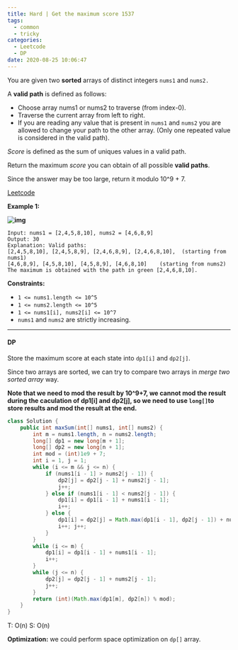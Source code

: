 ```yaml
---
title: Hard | Get the maximum score 1537
tags:
  - common
  - tricky
categories:
  - Leetcode
  - DP
date: 2020-08-25 10:06:47
---
```


You are given two **sorted** arrays of distinct integers `nums1` and `nums2.`

A **valid path** is defined as follows:

- Choose array nums1 or nums2 to traverse (from index-0).
- Traverse the current array from left to right.
- If you are reading any value that is present in `nums1` and `nums2` you are allowed to change your path to the other array. (Only one repeated value is considered in the valid path).

*Score* is defined as the sum of uniques values in a valid path.

Return the maximum *score* you can obtain of all possible **valid paths**.

Since the answer may be too large, return it modulo 10^9 + 7.

[Leetcode](https://leetcode.com/problems/get-the-maximum-score/)

<!--more-->

**Example 1:**

**![img](https://assets.leetcode.com/uploads/2020/07/16/sample_1_1893.png)**

```
Input: nums1 = [2,4,5,8,10], nums2 = [4,6,8,9]
Output: 30
Explanation: Valid paths:
[2,4,5,8,10], [2,4,5,8,9], [2,4,6,8,9], [2,4,6,8,10],  (starting from nums1)
[4,6,8,9], [4,5,8,10], [4,5,8,9], [4,6,8,10]    (starting from nums2)
The maximum is obtained with the path in green [2,4,6,8,10].
```

**Constraints:**

- `1 <= nums1.length <= 10^5`
- `1 <= nums2.length <= 10^5`
- `1 <= nums1[i], nums2[i] <= 10^7`
- `nums1` and `nums2` are strictly increasing.

---

#### DP 

Store the maximum score at each state into `dp1[i]` and `dp2[j]`.

Since two arrays are sorted, we can try to compare two arrays in *merge two sorted array* way.

**Note that we need to mod the result by 10^9+7, we cannot mod the result during the caculation of dp1[i] and dp2[j], so we need to use `long[]`to store results and mod the result at the end.**

```java
class Solution {
    public int maxSum(int[] nums1, int[] nums2) {
        int m = nums1.length, n = nums2.length;
        long[] dp1 = new long[m + 1];
        long[] dp2 = new long[n + 1];
        int mod = (int)1e9 + 7;
        int i = 1, j = 1;
        while (i <= m && j <= n) {
            if (nums1[i - 1] > nums2[j - 1]) {
                dp2[j] = dp2[j - 1] + nums2[j - 1];
                j++;
            } else if (nums1[i - 1] < nums2[j - 1]) {
                dp1[i] = dp1[i - 1] + nums1[i - 1];
                i++;
            } else {
                dp1[i] = dp2[j] = Math.max(dp1[i - 1], dp2[j - 1]) + nums1[i - 1];
                i++; j++;
            }
        }
        while (i <= m) {
            dp1[i] = dp1[i - 1] + nums1[i - 1];
            i++;
        }
        while (j <= n) {
            dp2[j] = dp2[j - 1] + nums2[j - 1];
            j++;
        }
        return (int)(Math.max(dp1[m], dp2[n]) % mod);
    }
}
```

T: O(n)			S: O(n)

**Optimization:** we could perform space optimization on `dp[]` array.


